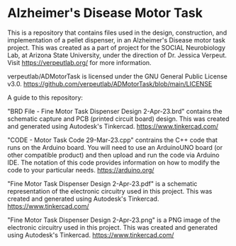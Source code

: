 # Alzheimer's Disease Motor Task
This is a repository that contains files used in the design, construction, and implementation of a pellet dispenser, in an Alzheimer's Disease motor task project. 
This was created as a part of project for the SOCIAL Neurobiology Lab, at Arizona State University, under the direction of Dr. Jessica Verpeut. 
Visit https://verpeutlab.org/ for more information. 

verpeutlab/ADMotorTask is licensed under the GNU General Public License v3.0. https://github.com/verpeutlab/ADMotorTask/blob/main/LICENSE

A guide to this repository:

"BRD File - Fine Motor Task Dispenser Design 2-Apr-23.brd" contains the schematic capture and PCB (printed circuit board) design. This was created and generated using Autodesk's Tinkercad. https://www.tinkercad.com/

"CODE - Motor Task Code 29-Mar-23.cpp" contrains the C++ code that runs on the Arduino board. You will need to use an ArduinoUNO board (or other compatible product) and then upload and run the code via Arduino IDE. The notation of this code provides information on how to modify the code to your particular needs. https://arduino.org/

"Fine Motor Task Dispenser Design 2-Apr-23.pdf" is a schematic representation of the electronic circuitry used in this project. This was created and generated using Autodesk's Tinkercad. https://www.tinkercad.com/

"Fine Motor Task Dispenser Design 2-Apr-23.png" is a PNG image of the electronic circuitry used in this project. This was created and generated using Autodesk's Tinkercad. https://www.tinkercad.com/

